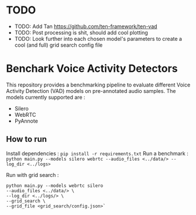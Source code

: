 # TODO 

* TODO: Add Tan https://github.com/ten-framework/ten-vad
* TODO: Post processing is shit, should add cool plotting
* TODO: Look further into each chosen model's parameters to create a cool (and full) grid search config file 

# Benchark Voice Activity Detectors 

This repository provides a benchmarking pipeline to evaluate different Voice Activity Detection (VAD) models on pre-annotated audio samples. The models currently supported are : 

* Silero
* WebRTC
* PyAnnote

## How to run 

Install dependencies : `pip install -r requirements.txt`
Run a benchmark : `python main.py --models silero webrtc --audio_files <../data/> --log_dir <../logs>`

Run with grid search : 

```
python main.py --models webrtc silero 
--audio_files <../data/> \
--log_dir <../logs/> \
--grid_search \
--grid_file <grid_search/config.json>`
```

